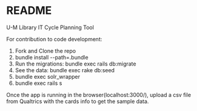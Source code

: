 # README

U-M Library IT Cycle Planning Tool

For contribution to code development:

1. Fork and Clone the repo
2. bundle install --path=.bundle
3. Run the migrations: bundle exec rails db:migrate
4. See the data: bundle exec rake db:seed
4. bundle exec solr_wrapper
5. bundle exec rails s 


Once the app is running in the browser(localhost:3000/), upload a csv file from Qualtrics with the cards info to get the sample data.
